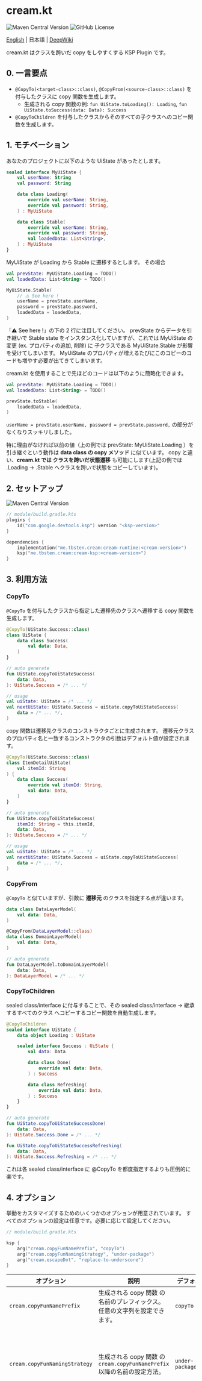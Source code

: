 # cream.kt

![Maven Central Version](https://img.shields.io/maven-central/v/me.tbsten.cream/cream-runtime)
![GitHub License](https://img.shields.io/github/license/TBSten/cream)

<a href="https://github.com/TBSten/cream/blob/main/README.md">English</a> |
日本語 | <a href="https://deepwiki.com/TBSten/cream">DeepWiki</a>

cream.kt はクラスを跨いだ copy をしやすくする KSP Plugin です。

## 0. 一言要点

- `@CopyTo(<target-class>::class)`, `@CopyFrom(<source-class>::class)` を付与したクラスに copy
  関数を生成します。
  - 生成される copy 関数の例: `fun UiState.toLoading(): Loading`,
    `fun UiState.toSuccess(data: Data): Success`
- `@CopyToChildren` を付与したクラスからそのすべての子クラスへのコピー関数を生成します。

## 1. モチベーション

あなたのプロジェクトに以下のような UiState があったとします。

```kt
sealed interface MyUiState {
    val userName: String
    val password: String

    data class Loading(
        override val userName: String,
        override val password: String,
    ) : MyUiState

    data class Stable(
        override val userName: String,
        override val password: String,
        val loadedData: List<String>,
    ) : MyUiState
}
```

MyUiState が Loading から Stable に遷移するとします。
その場合

```kt
val prevState: MyUiState.Loading = TODO()
val loadedData: List<String> = TODO()

MyUiState.Stable(
    // ⚠️ See here !
    userName = prevState.userName,
    password = prevState.password,
    loadedData = loadedData,
)
```

「⚠️ See here !」の下の 2 行に注目してください。
prevState からデータを引き継いで Stable state をインスタンス化していますが、これでは MyUiState
の変更 (ex. プロパティの追加, 削除) に 子クラスである MyUiState.Stable が影響を受けてしまいます。
MyUiState のプロパティが増えるたびにこのコピーのコードも増やす必要が出てきてしまいます。

cream.kt を使用することで先ほどのコードは以下のように簡略化できます。

```kt
val prevState: MyUiState.Loading = TODO()
val loadedData: List<String> = TODO()

prevState.toStable(
    loadedData = loadedData,
)
```

`userName = prevState.userName, password = prevState.password,` の部分がなくなりスッキリしました。

特に理由がなければ以前の値（上の例では prevState: MyUiState.Loading ）を引き継ぐという動作は **data
class の copy メソッド** に似ています。
copy と違い、**cream.kt では クラスを跨いだ状態遷移** も可能にします(上記の例では .Loading -> .Stable
へクラスを跨いで状態をコピーしています)。

## 2. セットアップ

![Maven Central Version](https://img.shields.io/maven-central/v/me.tbsten.cream/cream-runtime)

```kts
// module/build.gradle.kts
plugins {
    id("com.google.devtools.ksp") version "<ksp-version>"
}

dependencies {
    implementation("me.tbsten.cream:cream-runtime:<cream-version>")
    ksp("me.tbsten.cream:cream-ksp:<cream-version>")
}
```

## 3. 利用方法

### CopyTo

`@CopyTo` を付与したクラスから指定した遷移先のクラスへ遷移する copy 関数を生成します。

```kt
@CopyTo(UiState.Success::class)
class UiState {
    data class Success(
        val data: Data,
    )
}

// auto generate
fun UiState.copyToUiStateSuccess(
    data: Data,
): UiState.Success = /* ... */

// usage
val uiState: UiState = /* ... */
val nextUiState: UiState.Success = uiState.copyToUiStateSuccess(
    data = /* ... */,
)
```

copy 関数は遷移先クラスのコンストラクタごとに生成されます。
遷移元クラスのプロパティ名と一致するコンストラクタの引数はデフォルト値が設定されます。

```kt
@CopyTo(UiState.Success::class)
class ItemDetailUiState(
    val itemId: String
) {
    data class Success(
        override val itemId: String,
        val data: Data,
    )
}

// auto generate
fun UiState.copyToUiStateSuccess(
    itemId: String = this.itemId,
    data: Data,
): UiState.Success = /* ... */

// usage
val uiState: UiState = /* ... */
val nextUiState: UiState.Success = uiState.copyToUiStateSuccess(
    data = /* ... */,
)
```

### CopyFrom

`@CopyTo` と似ていますが、引数に **遷移元** のクラスを指定する点が違います。

```kt
data class DataLayerModel(
    val data: Data,
)

@CopyFrom(DataLayerModel::class)
data class DomainLayerModel(
    val data: Data,
)

// auto generate
fun DataLayerModel.toDomainLayerModel(
    data: Data,
): DataLayerModel = /* ... */
```

### CopyToChildren

sealed class/interface に付与することで、その sealed class/interface -> 継承するすべてのクラス
へコピーするコピー関数を自動生成します。

```kt
@CopyToChildren
sealed interface UiState {
    data object Loading : UiState

    sealed interface Success : UiState {
        val data: Data

        data class Done(
            override val data: Data,
        ) : Success

        data class Refreshing(
            override val data: Data,
        ) : Success
    }
}

// auto generate
fun UiState.copyToUiStateSuccessDone(
    data: Data,
): UiState.Success.Done = /* ... */

fun UiState.copyToUiStateSuccessRefreshing(
    data: Data,
): UiState.Success.Refreshing = /* ... */
```

これは各 sealed class/interface に @CopyTo を都度指定するよりも圧倒的に楽です。

## 4. オプション

挙動をカスタマイズするためのいくつかのオプションが用意されています。
すべてのオプションの設定は任意です。必要に応じて設定してください。

```kts
// module/build.gradle.kts

ksp {
    arg("cream.copyFunNamePrefix", "copyTo")
    arg("cream.copyFunNamingStrategy", "under-package")
    arg("cream.escapeDot", "replace-to-underscore")
}
```

| オプション                    | 説明                                                                      | デフォルト                | 設定例                                                     |                                                                                                                                               |
| ----------------------------- | ------------------------------------------------------------------------- | ------------------------- | ---------------------------------------------------------- | --------------------------------------------------------------------------------------------------------------------------------------------- |
| `cream.copyFunNamePrefix`     | 生成される copy 関数 の名前のプレフィックス。任意の文字列を設定できます。 | `copyTo`                  | `copyTo`, `transitionTo`, `mapTo`                          |                                                                                                                                               |
|                               |                                                                           |                           | `copyTo`                                                   | `copyToHoge`, `copyToFuga` のような関数が生成されるようになります。                                                                           |
| `cream.copyFunNamingStrategy` | 生成される copy 関数 の `cream.copyFunNamePrefix` 以降の名前の設定方法。  | `under-package`           | `under-package`, `diff-parent`, `simple-name`, `full-name` |                                                                                                                                               |
|                               |                                                                           |                           | `under-package`                                            | `com.example.ParentClass.ChildClass` -> プレフィックス + `ParentClassChildClass`(...) のような関数が生成されます                              |
|                               |                                                                           |                           | `diff-parent`                                              | `com.example.ParentClass` から `com.example.ParentClass.ChildClass` にコピー -> プレフィックス + `ChildClass`(...) のような関数が生成されます |
|                               |                                                                           |                           | `simple-name`                                              | `com.example.ParentClass.ChildClass` -> プレフィックス + `ChildClass`(...) のような関数が生成されます                                         |
|                               |                                                                           |                           | `full-name`                                                | `com.example.ParentClass.ChildClass` -> プレフィックス + `com.example.ParentClass.ChildClass`(...) のような関数が生成されます                 |
| `cream.escapeDot`             | 生成される copy 関数名の `.` をエスケープする方法。                       | `"replace-to-underscore"` | `replace-to-underscore`, `pascal-case`                     |                                                                                                                                               |
|                               |                                                                           |                           | `replace-to-underscore`                                    | `.` が `_` に置き換えられます。                                                                                                               |
|                               |                                                                           |                           | `pascal-case`                                              | `.` を単語区切りとみなし、各単語の先頭を大文字にして連結した文字列になります。                                                                |

各オプション設定時の生成されるコピー関数名の詳細な例は、[`@CopyFunctionNameTest.kt`](cream-ksp/src/test/kotlin/me/tbsten/cream/ksp/transform/CopyFunctionNameTest.kt) のテストケースを参考にしてください。
